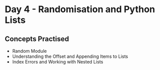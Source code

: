 # Day 4 - Randomisation and Python Lists
## Concepts Practised
- Random Module
- Understanding the Offset and Appending Items to Lists
- Index Errors and Working with Nested Lists
